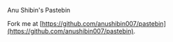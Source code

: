 Anu Shibin's Pastebin

Fork me at [https://github.com/anushibin007/pastebin](https://github.com/anushibin007/pastebin).